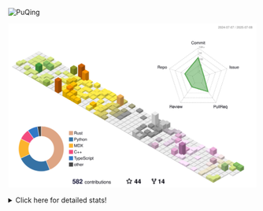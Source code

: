 ![PuQing](https://user-images.githubusercontent.com/27223114/171565019-9a56fae6-b08b-421f-99db-7e830da42371.png)

![](./profile-3d-contrib/profile-season-animate.svg)

<details>
<summary>Click here for detailed stats!</summary>

<!--START_SECTION:waka-->
![Lines of code](https://img.shields.io/badge/From%20Hello%20World%20I%27ve%20Written-2.3%20million%20lines%20of%20code-blue)

**🐱 My GitHub Data** 

> 📦 449.0 kB Used in GitHub's Storage 
 > 
> 🏆 250 Contributions in the Year 2025
 > 
> 🚫 Not Opted to Hire
 > 
> 📜 40 Public Repositories 
 > 
> 🔑 34 Private Repositories 
 > 
**I'm an Early 🐤** 

```text
🌞 Morning                812 commits         ██░░░░░░░░░░░░░░░░░░░░░░░   09.52 % 
🌆 Daytime                3673 commits        ███████████░░░░░░░░░░░░░░   43.07 % 
🌃 Evening                1954 commits        ██████░░░░░░░░░░░░░░░░░░░   22.92 % 
🌙 Night                  2088 commits        ██████░░░░░░░░░░░░░░░░░░░   24.49 % 
```


📊 **This Week I Spent My Time On** 

```text
💬 Programming Languages: 
Surfing                  11 hrs 26 mins      ███████░░░░░░░░░░░░░░░░░░   28.02 % 
Chat                     8 hrs 56 mins       █████░░░░░░░░░░░░░░░░░░░░   21.91 % 
Python                   8 hrs 36 mins       █████░░░░░░░░░░░░░░░░░░░░   21.08 % 
Swift                    6 hrs 17 mins       ████░░░░░░░░░░░░░░░░░░░░░   15.42 % 
Typst                    1 hr 22 mins        █░░░░░░░░░░░░░░░░░░░░░░░░   03.35 % 

🔥 Editors: 
VS Code                  12 hrs              ███████░░░░░░░░░░░░░░░░░░   29.42 % 
Arc                      11 hrs 26 mins      ███████░░░░░░░░░░░░░░░░░░   28.02 % 
WeChat                   8 hrs 16 mins       █████░░░░░░░░░░░░░░░░░░░░   20.27 % 
Xcode                    6 hrs 27 mins       ████░░░░░░░░░░░░░░░░░░░░░   15.84 % 
Ghostty                  1 hr 21 mins        █░░░░░░░░░░░░░░░░░░░░░░░░   03.32 % 

💻 Operating System: 
Mac                      30 hrs 11 mins      ██████████████████░░░░░░░   73.96 % 
Linux                    5 hrs 46 mins       ████░░░░░░░░░░░░░░░░░░░░░   14.15 % 
WSL                      4 hrs 51 mins       ███░░░░░░░░░░░░░░░░░░░░░░   11.89 % 
```


<!--END_SECTION:waka-->
</details>
